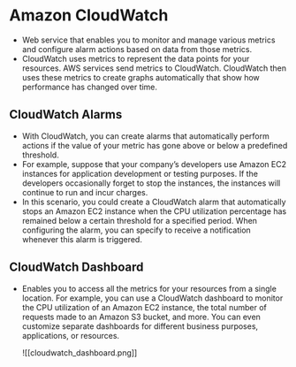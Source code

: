 # Amazon CloudWatch
- Web service that enables you to monitor and manage various metrics and configure alarm actions based on data from those metrics.
- CloudWatch uses metrics to represent the data points for your resources. AWS services send metrics to CloudWatch. CloudWatch then uses these metrics to create graphs automatically that show how performance has changed over time.

## CloudWatch Alarms
- With CloudWatch, you can create alarms that automatically perform actions if the value of your metric has gone above or below a predefined threshold.
- For example, suppose that your company’s developers use Amazon EC2 instances for application development or testing purposes. If the developers occasionally forget to stop the instances, the instances will continue to run and incur charges. 
- In this scenario, you could create a CloudWatch alarm that automatically stops an Amazon EC2 instance when the CPU utilization percentage has remained below a certain threshold for a specified period. When configuring the alarm, you can specify to receive a notification whenever this alarm is triggered.

## CloudWatch Dashboard
- Enables you to access all the metrics for your resources from a single location. For example, you can use a CloudWatch dashboard to monitor the CPU utilization of an Amazon EC2 instance, the total number of requests made to an Amazon S3 bucket, and more. You can even customize separate dashboards for different business purposes, applications, or resources.

	![[cloudwatch_dashboard.png]]